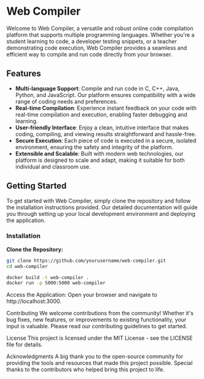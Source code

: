 # Web Compiler

Welcome to Web Compiler, a versatile and robust online code compilation platform that supports multiple programming languages. Whether you're a student learning to code, a developer testing snippets, or a teacher demonstrating code execution, Web Compiler provides a seamless and efficient way to compile and run code directly from your browser.

## Features

- **Multi-language Support**: Compile and run code in C, C++, Java, Python, and JavaScript. Our platform ensures compatibility with a wide range of coding needs and preferences.
- **Real-time Compilation**: Experience instant feedback on your code with real-time compilation and execution, enabling faster debugging and learning.
- **User-friendly Interface**: Enjoy a clean, intuitive interface that makes coding, compiling, and viewing results straightforward and hassle-free.
- **Secure Execution**: Each piece of code is executed in a secure, isolated environment, ensuring the safety and integrity of the platform.
- **Extensible and Scalable**: Built with modern web technologies, our platform is designed to scale and adapt, making it suitable for both individual and classroom use.

## Getting Started

To get started with Web Compiler, simply clone the repository and follow the installation instructions provided. Our detailed documentation will guide you through setting up your local development environment and deploying the application.

### Installation

**Clone the Repository:**

```sh
git clone https://github.com/yourusername/web-compiler.git
cd web-compiler

docker build -t web-compiler .
docker run -p 5000:5000 web-compiler
```
Access the Application: Open your browser and navigate to http://localhost:3000.

Contributing
We welcome contributions from the community! Whether it's bug fixes, new features, or improvements to existing functionality, your input is valuable. Please read our contributing guidelines to get started.

License
This project is licensed under the MIT License - see the LICENSE file for details.

Acknowledgments
A big thank you to the open-source community for providing the tools and resources that made this project possible. Special thanks to the contributors who helped bring this project to life.
